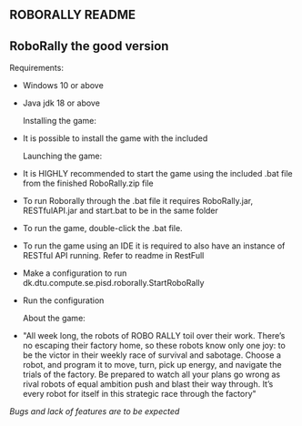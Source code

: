 ROBORALLY README
----------------------
**RoboRally the good version**
-----------------------------------------------------

Requirements:
- Windows 10 or above
- Java jdk 18 or above


    Installing the game:
    
* It is possible to install the game with the included


    Launching the game:

* It is HIGHLY recommended to start the game using the included .bat file from the finished RoboRally.zip file
* To run Roborally through the .bat file it requires RoboRally.jar, RESTfulAPI.jar and start.bat to be in the same folder
* To run the game, double-click the .bat file.

* To run the game using an IDE it is required to also have an instance of RESTful API running. Refer to readme in RestFull
* Make a configuration to run dk.dtu.compute.se.pisd.roborally.StartRoboRally
* Run the configuration


    About the game:

* "All week long, the robots of ROBO RALLY toil over their work. There’s no escaping their factory home,
  so these robots know only one joy: to be the victor in their weekly race of survival and sabotage.
  Choose a robot, and program it to move, turn, pick up energy, and navigate the trials of the factory.
  Be prepared to watch all your plans go wrong as rival robots of equal ambition push and blast their
  way through. It’s every robot for itself in this strategic race through the factory"






 

*Bugs and lack of features are to be expected*